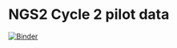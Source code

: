 # NGS2 Cycle 2 pilot data

[![Binder](https://mybinder.org/badge.svg)](https://mybinder.org/v2/gh/Dallinger/ngs2-cycle2-pilot-data/stories%2F340-replay-widget?filepath=analyses.ipynb)
